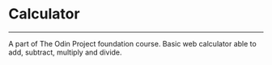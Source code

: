 # Calculator
---
A part of The Odin Project foundation course. Basic web calculator able to add, subtract, multiply and divide.
